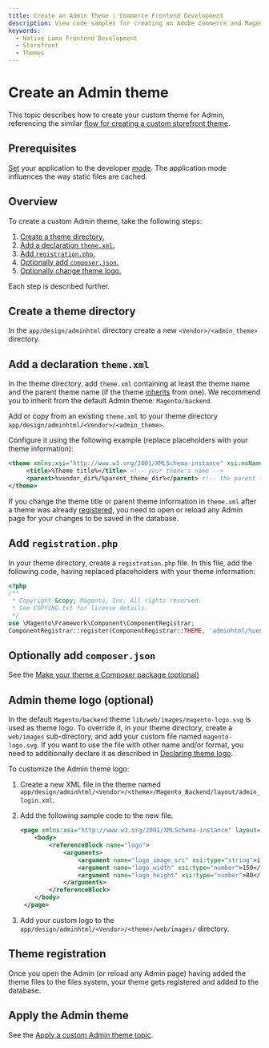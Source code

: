 ```yaml
---
title: Create an Admin Theme | Commerce Frontend Development
description: View code samples for creating an Adobe Commerce and Magento Open Source Admin theme.
keywords:
  - Native Luma Frontend Development
  - Storefront
  - Themes
---
```

# Create an Admin theme

This topic describes how to create your custom theme for Admin, referencing the similar [flow for creating a custom storefront theme](create-storefront.md).

## Prerequisites

[Set](https://experienceleague.adobe.com/docs/commerce-operations/configuration-guide/cli/set-mode.html) your application to the developer [mode](https://experienceleague.adobe.com/docs/commerce-operations/configuration-guide/setup/application-modes.html). The application mode influences the way static files are cached.

## Overview

To create a custom Admin theme, take the following steps:

1. [Create a theme directory.](#create-a-theme-directory)
1. [Add a declaration `theme.xml`.](#add-a-declaration-themexml)
1. [Add `registration.php`.](#add-registrationphp)
1. [Optionally add `composer.json`.](#optionally-add-composerjson)
1. [Optionally change theme logo.](#admin-theme-logo-optional)

Each step is described further.

## Create a theme directory

In the `app/design/adminhtml` directory create a new `<Vendor>/<admin_theme>` directory.

## Add a declaration `theme.xml`

In the theme directory, add `theme.xml` containing at least the theme name and the parent theme name (if the theme [inherits](inheritance.md) from one). We recommend you to inherit from the default Admin theme: `Magento/backend`.

Add or copy from an existing `theme.xml` to your theme directory `app/design/adminhtml/<Vendor>/<admin_theme>`.

Configure it using the following example (replace placeholders with your theme information):

```xml
<theme xmlns:xsi="http://www.w3.org/2001/XMLSchema-instance" xsi:noNamespaceSchemaLocation="urn:magento:framework:Config/etc/theme.xsd">
     <title>%Theme title%</title> <!-- your theme's name -->
     <parent>%vendor_dir%/%parent_theme_dir%</parent> <!-- the parent theme. Example: Magento/backend -->
</theme>
```

If you change the theme title or parent theme information in `theme.xml` after a theme was already [registered](#theme-registration), you need to open or reload any Admin page for your changes to be saved in the database.

## Add `registration.php`

In your theme directory, create a `registration.php` file.
In this file, add the following code, having replaced placeholders with your theme information:

```php
<?php
/**
 * Copyright &copy; Magento, Inc. All rights reserved.
 * See COPYING.txt for license details.
 */
use \Magento\Framework\Component\ComponentRegistrar;
ComponentRegistrar::register(ComponentRegistrar::THEME, 'adminhtml/%vendor_dir/your_theme_dir%', __DIR__); // Example: 'adminhtml/Magento/backend'
```

## Optionally add `composer.json`

See the [Make your theme a Composer package (optional)](create-storefront.md#make-your-theme-a-composer-package)

## Admin theme logo (optional)

In the default `Magento/backend` theme `lib/web/images/magento-logo.svg` is used as theme logo.
To override it, in your theme directory, create a `web/images` sub-directory, and add your custom file named `magento-logo.svg`.
If you want to use the file with other name and/or format, you need to additionally declare it as described in [Declaring theme logo](create-storefront.md#declaring-theme-logo).

To customize the Admin theme logo:

1. Create a new XML file in the theme named `app/design/adminhtml/<Vendor>/<theme>/Magento_Backend/layout/admin_login.xml`.

1. Add the following sample code to the new file.

   ```xml
   <page xmlns:xsi="http://www.w3.org/2001/XMLSchema-instance" layout="admin-login" xsi:noNamespaceSchemaLocation="urn:magento:framework:View/Layout/etc/page_configuration.xsd">
       <body>
           <referenceBlock name="logo">
               <arguments>
                   <argument name="logo_image_src" xsi:type="string">images/custom-logo.svg</argument>
                   <argument name="logo_width" xsi:type="number">150</argument> <!-- Add custom logo width -->
                   <argument name="logo_height" xsi:type="number">80</argument> <!-- Add custom logo height -->
               </arguments>
           </referenceBlock>
       </body>
    </page>
   ```

1. Add your custom logo to the `app/design/adminhtml/<Vendor>/<theme>/web/images/` directory.

## Theme registration

Once you open the Admin (or reload any  Admin page) having added the theme files to the files system, your theme gets registered and added to the database.

## Apply the Admin theme

See the [Apply a custom Admin theme topic](apply-admin.md).
